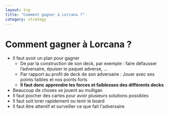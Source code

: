 ```yaml
---
layout: tcg
title: "Comment gagner à Lorcana ?"
category: strategy
---
```


# Comment gagner à Lorcana ?

- Il faut avoir un plan pour gagner
  - De par la construction de son deck, par exemple : faire défausser l’adversaire, épuiser le paquet adverse, ...
  - Par rapport au profil de deck de son adversaire : Jouer avec ses points faibles et nos points forts
  - **Il faut donc apprendre les forces et faiblesses des différents decks**
- Beaucoup de choses se jouent au mulligan
- Il faut piocher des cartes pour avoir plusieurs solutions possibles
- Il faut soit lorer rapidement ou tenir le board
- Il faut être attentif et surveiller ce que fait l'adversaire
